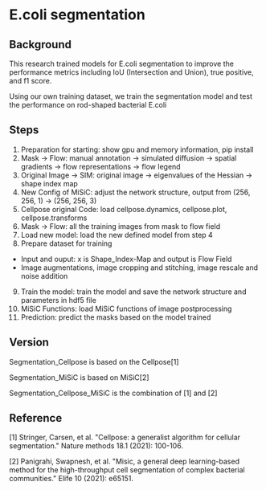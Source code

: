 # E.coli segmentation

## Background
This research trained models for E.coli segmentation to improve the performance metrics including IoU (Intersection and Union), true positive, and f1 score.

Using our own training dataset, we train the segmentation model and test the performance on rod-shaped bacterial E.coli

## Steps
1. Preparation for starting: show gpu and memory information, pip install
2. Mask -> Flow: manual annotation -> simulated diffusion -> spatial gradients -> flow representations -> flow legend
3. Original Image -> SIM: original image -> eigenvalues of the Hessian -> shape index map
4. New Config of MiSiC: adjust the network structure, output from (256, 256, 1) -> (256, 256, 3)
5. Cellpose original Code: load cellpose.dynamics, cellpose.plot, cellpose.transforms
6. Mask -> Flow: all the training images from mask to flow field
7. Load new model: load the new defined model from step 4
8. Prepare dataset for training
- Input and ouput: x is Shape_Index-Map and output is Flow Field
- Image augmentations, image cropping and stitching, image rescale and noise addition
9. Train the model: train the model and save the network structure and parameters in hdf5 file
10. MiSiC Functions: load MiSiC functions of image postprocessing
11. Prediction: predict the masks based on the model trained

## Version
Segmentation_Cellpose is based on the Cellpose[1]

Segmentation_MiSiC is based on MiSiC[2]

Segmentation_Cellpose_MiSiC is the combination of [1] and [2]

## Reference
[1] Stringer, Carsen, et al. "Cellpose: a generalist algorithm for cellular segmentation." Nature methods 18.1 (2021): 100-106.

[2] Panigrahi, Swapnesh, et al. "Misic, a general deep learning-based method for the high-throughput cell segmentation of complex bacterial communities." Elife 10 (2021): e65151.
